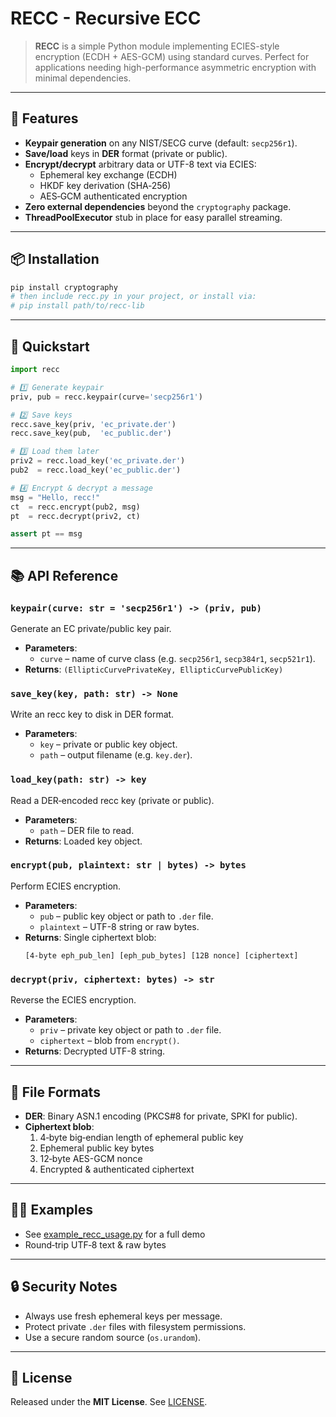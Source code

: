 # RECC - Recursive ECC

> **RECC** is a simple Python module implementing ECIES-style encryption (ECDH + AES-GCM) using standard curves. Perfect for applications needing high-performance asymmetric encryption with minimal dependencies.

---

## 🌟 Features

- **Keypair generation** on any NIST/SECG curve (default: `secp256r1`).
- **Save/load** keys in **DER** format (private or public).
- **Encrypt/decrypt** arbitrary data or UTF-8 text via ECIES:
  - Ephemeral key exchange (ECDH)
  - HKDF key derivation (SHA‑256)
  - AES‑GCM authenticated encryption
- **Zero external dependencies** beyond the `cryptography` package.
- **ThreadPoolExecutor** stub in place for easy parallel streaming.

---

## 📦 Installation

```bash
pip install cryptography
# then include recc.py in your project, or install via:
# pip install path/to/recc-lib
```


---

## 🚀 Quickstart

```python
import recc

# 1️⃣ Generate keypair
priv, pub = recc.keypair(curve='secp256r1')

# 2️⃣ Save keys
recc.save_key(priv, 'ec_private.der')
recc.save_key(pub,  'ec_public.der')

# 3️⃣ Load them later
priv2 = recc.load_key('ec_private.der')
pub2  = recc.load_key('ec_public.der')

# 4️⃣ Encrypt & decrypt a message
msg = "Hello, recc!"
ct  = recc.encrypt(pub2, msg)
pt  = recc.decrypt(priv2, ct)

assert pt == msg
```

---

## 📚 API Reference

### `keypair(curve: str = 'secp256r1') -> (priv, pub)`

Generate an EC private/public key pair.

- **Parameters**:
  - `curve` – name of curve class (e.g. `secp256r1`, `secp384r1`, `secp521r1`).
- **Returns**: `(EllipticCurvePrivateKey, EllipticCurvePublicKey)`


### `save_key(key, path: str) -> None`

Write an recc key to disk in DER format.

- **Parameters**:
  - `key` – private or public key object.
  - `path` – output filename (e.g. `key.der`).


### `load_key(path: str) -> key`

Read a DER‐encoded recc key (private or public).

- **Parameters**:
  - `path` – DER file to read.
- **Returns**: Loaded key object.


### `encrypt(pub, plaintext: str | bytes) -> bytes`

Perform ECIES encryption.

- **Parameters**:
  - `pub` – public key object or path to `.der` file.
  - `plaintext` – UTF-8 string or raw bytes.
- **Returns**: Single ciphertext blob:
  ```text
  [4-byte eph_pub_len] [eph_pub_bytes] [12B nonce] [ciphertext]
  ```


### `decrypt(priv, ciphertext: bytes) -> str`

Reverse the ECIES encryption.

- **Parameters**:
  - `priv` – private key object or path to `.der` file.
  - `ciphertext` – blob from `encrypt()`.
- **Returns**: Decrypted UTF-8 string.


---

## 🔧 File Formats

- **DER**: Binary ASN.1 encoding (PKCS#8 for private, SPKI for public).
- **Ciphertext blob**:
  1. 4‑byte big‑endian length of ephemeral public key
  2. Ephemeral public key bytes
  3. 12‑byte AES-GCM nonce
  4. Encrypted & authenticated ciphertext

---

## 👩‍💻 Examples

- See [example_recc_usage.py](examples/example_recc_usage.py) for a full demo
- Round‑trip UTF‑8 text & raw bytes

---

## 🔒 Security Notes

- Always use fresh ephemeral keys per message.
- Protect private `.der` files with filesystem permissions.
- Use a secure random source (`os.urandom`).

---

## 📝 License

Released under the **MIT License**. See [LICENSE](LICENSE).

